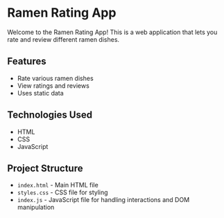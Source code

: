 # Ramen Rating App

Welcome to the Ramen Rating App! This is a web application that lets you rate and review different ramen dishes. 

## Features

- Rate various ramen dishes
- View ratings and reviews
- Uses static data 

## Technologies Used

- HTML
- CSS
- JavaScript

## Project Structure

- `index.html` - Main HTML file
- `styles.css` - CSS file for styling
- `index.js` - JavaScript file for handling interactions and DOM manipulation


